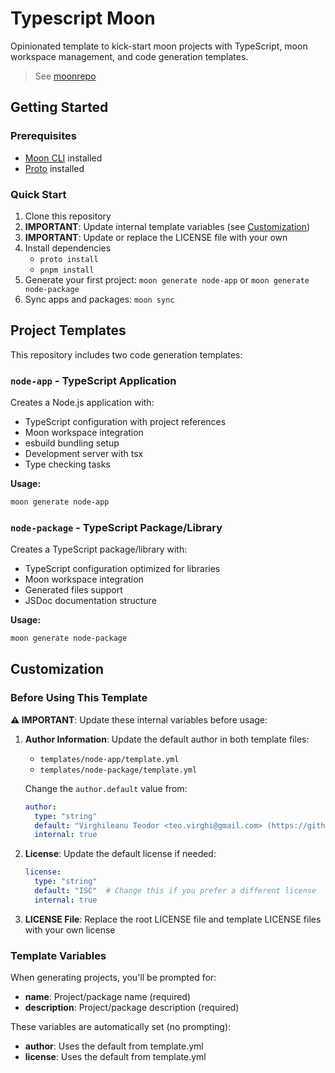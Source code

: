 # Typescript Moon

Opinionated template to kick-start moon projects with TypeScript, moon workspace management, and code generation templates.

> See [moonrepo](https://moonrepo.dev/)

## Getting Started

### Prerequisites

- [Moon CLI](https://moonrepo.dev/docs/install) installed
- [Proto](https://moonrepo.dev/docs/proto/install) installed

### Quick Start

1. Clone this repository
2. **IMPORTANT**: Update internal template variables (see [Customization](#customization))
3. **IMPORTANT**: Update or replace the LICENSE file with your own
4. Install dependencies
    - `proto install`
    - `pnpm install`
5. Generate your first project: `moon generate node-app` or `moon generate node-package`
6. Sync apps and packages: `moon sync`

## Project Templates

This repository includes two code generation templates:

### `node-app` - TypeScript Application

Creates a Node.js application with:

- TypeScript configuration with project references
- Moon workspace integration
- esbuild bundling setup
- Development server with tsx
- Type checking tasks

**Usage:**

```bash
moon generate node-app
```

### `node-package` - TypeScript Package/Library

Creates a TypeScript package/library with:

- TypeScript configuration optimized for libraries
- Moon workspace integration
- Generated files support
- JSDoc documentation structure

**Usage:**

```bash
moon generate node-package
```

## Customization

### Before Using This Template

**⚠️ IMPORTANT**: Update these internal variables before usage:

1. **Author Information**: Update the default author in both template files:
   - `templates/node-app/template.yml`
   - `templates/node-package/template.yml`

   Change the `author.default` value from:

   ```yaml
   author:
     type: "string"
     default: "Virghileanu Teodor <teo.virghi@gmail.com> (https://github.com/GaussianWonder)"
     internal: true
   ```

2. **License**: Update the default license if needed:

   ```yaml
   license:
     type: "string"
     default: "ISC"  # Change this if you prefer a different license
     internal: true
   ```

3. **LICENSE File**: Replace the root LICENSE file and template LICENSE files with your own license

### Template Variables

When generating projects, you'll be prompted for:

- **name**: Project/package name (required)
- **description**: Project/package description (required)

These variables are automatically set (no prompting):

- **author**: Uses the default from template.yml
- **license**: Uses the default from template.yml
